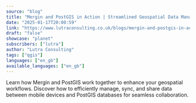 ```yaml
---
source: "blog"
title: "Mergin and PostGIS in Action | Streamlined Geospatial Data Management"
date: "2025-01-17T20:00:59"
link: "https://www.lutraconsulting.co.uk/blogs/mergin-and-postgis-in-action?utm_source=qgis"
draft: "false"
showcase: "planet"
subscribers: ["lutra"]
author: "Lutra Consulting"
tags: ["qgis"]
languages: ["en_gb"]
available_languages: ["en_gb"]
---
```


Learn how Mergin and PostGIS work together to enhance your geospatial workflows. Discover how to efficiently manage, sync, and share data between mobile devices and PostGIS databases for seamless collaboration.
